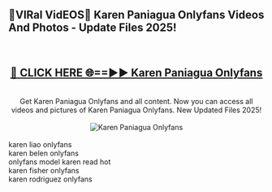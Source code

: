 <h2>🔴VIRal VidEOS🔴 Karen Paniagua Onlyfans Videos And Photos - Update Files 2025!</h2>
<br>
<div align="center">
<h2><a href="https://virallinks.top/Hdb6NB" rel="nofollow">🔴 CLICK HERE 🌐==►► Karen Paniagua Onlyfans</a></h2>
<br>
Get Karen Paniagua Onlyfans and all content. Now you can access all videos and pictures of Karen Paniagua Onlyfans. New Updated Files 2025!
<br>
<br>
<a href="https://virallinks.top/Hdb6NB" rel="nofollow" data-target="animated-image.originalLink"><img src="https://i.imgur.com/dJHk4Zq.gif)" alt="Karen Paniagua Onlyfans" style="max-width: 100%; display: inline-block;" data-target="animated-image.originalImage"></a>
</div>
<br>
karen liao onlyfans<br>
karen belen onlyfans<br>
onlyfans model karen read hot<br>
karen fisher onlyfans<br>
karen rodriguez onlyfans